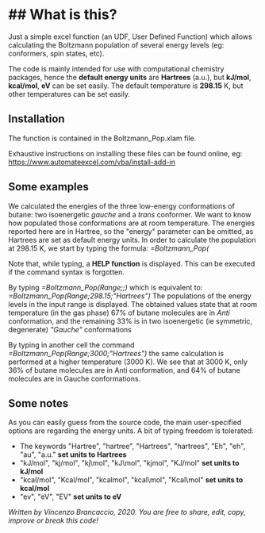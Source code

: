 # ## What is this?
Just a simple excel function (an UDF, User Defined Function) which allows calculating the Boltzmann population of several energy levels (eg: conformers, spin states, etc).

The code is mainly intended for use with computational chemistry packages, hence the **default energy units** are **Hartrees** (a.u.), but **kJ/mol**, **kcal/mol**, **eV** can be set easily.
The default temperature is **298.15** K, but other temperatures can be set easily.

## Installation
The function is contained in the Boltzmann_Pop.xlam file.

Exhaustive instructions on installing these files can be found online, eg:
https://www.automateexcel.com/vba/install-add-in

## Some examples
We calculated the energies of the three low-energy conformations of butane: two isoenergetic *gauche* and a *trans* conformer.
We want to know how populated those conformations are at room temperature.
The energies reported here are in Hartree, so the "energy" parameter can be omitted, as Hartrees are set as default energy units.
In order to calculate the population at 298.15 K, we start by typing the formula:
*=Boltzmann_Pop(*

Note that, while typing, a **HELP function** is displayed. This can be executed if the command syntax is forgotten.

By typing
*=Boltzmann_Pop(Range;;)*
which is equivalent to:
*=Boltzmann_Pop(Range;298.15;"Hartrees")*
The populations of the energy levels in the input range is displayed.
The obtained values state that at room temperature (in the gas phase) 67% of butane molecules are in *Anti* conformation, and the remaining 33% is in two isoenergetic (ie symmetric, degenerate) *"Gauche"* conformations

By typing in another cell the command
*=Boltzmann_Pop(Range;3000;"Hartrees")*
the same calculation is performed at a higher temperature (3000 K).
We see that at 3000 K, only 36% of butane molecules are in Anti conformation, and 64% of butane molecules are in Gauche conformations.

## Some notes
As you can easily guess from the source code, the main user-specified options are regarding the energy units.
A bit of typing freedom is tolerated:
- The keywords  "Hartree", "hartree", "Hartrees", "hartrees", "Eh", "eh", "au", "a.u." **set units to Hartrees**
- "kJ/mol", "kj/mol", "kj\mol", "kJ\mol", "kjmol", "KJ/mol" **set units to kJ/mol** 
- "kcal/mol", "Kcal/mol", "kcalmol", "kcal\mol", "Kcal\mol" **set units to kcal/mol**
- "ev", "eV", "EV"  **set units to eV**



*Written by Vincenzo Brancaccio, 2020.
 You are free to share, edit, copy, improve or break this code!*
